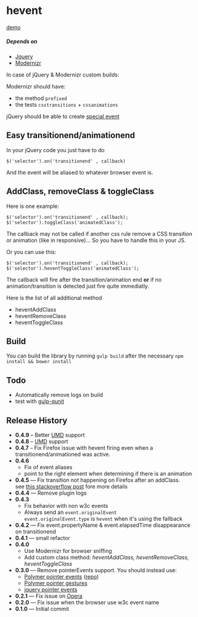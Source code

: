# hevent

[demo](http://hiswe.github.io/hevent/)

##### Depends on

- [Jquery](http://jquery.com/)
- [Modernizr](http://modernizr.com/)

In case of jQuery & Modernizr custom builds:

Modernizr should have:

- the method `prefixed` 
- the tests `csstransitions` + `cssanimations`

jQuery should be able to create [special event](http://benalman.com/news/2010/03/jquery-special-events)

## Easy transitionend/animationend

In your jQuery code you just have to do

```
$('selector').on('transitionend' , callback)
```
And the event will be aliased to whatever browser event is.

## AddClass, removeClass & toggleClass

Here is one example:

```
$('selector').on('transitionend' , callback);  
$('selector').toggleClass('animatedClass');
```

The callback may not be called if another css rule remove a CSS transition or animation (like in responsive)… So you have to handle this in your JS.

Or you can use this:

```
$('selector').on('transitionend' , callback);
$('selector').heventToggleClass('animatedClass');
```

The callback will fire after the transition/animation end
**or**
if no animation/transition is detected just fire quite immediatly.

Here is the list of all additional method

- heventAddClass
- heventRemoveClass
- heventToggleClass

## Build

You can build the library by running ```gulp build``` after the necessary ```npm install && bower install```

## Todo

- Automatically remove logs on build 
- test with [gulp-qunit](https://www.npmjs.org/package/gulp-qunit)

## Release History

- **0.4.9** – Better [UMD](https://github.com/umdjs/umd) support
- **0.4.8** – [UMD](https://github.com/umdjs/umd) support
- **0.4.7** – Fix Firefox issue with hevent firing even when a transitionend/animationed was active. 
- **0.4.6**  
  - Fix of event aliases
  - point to the right element when determining if there is an animation
- **0.4.5**  — Fix transition not happening on Firefox after an addClass.  
  see [this stackoverflow post](http://stackoverflow.com/questions/7069167/css-transition-not-firing) fore more details
- **0.4.4**  — Remove plugin logs
- **0.4.3**
  - Fix behavior with non w3c events
  - Always send an ```event.originalEvent```  
  ```event.originalEvent.type``` is ```hevent``` when it's using the fallback
- **0.4.2** — Fix event.propertyName & event.elapsedTime disappearance on transitionend
- **0.4.1** — small refactor
- **0.4.0**
  - Use Modernizr for browser sniffing
  - Add custom class method: *heventAddClass, heventRemoveClass, heventToggleClass*
- **0.3.0** — Remove pointerEvents support. You should instead use:
  - [Polymer pointer events](http://www.polymer-project.org/platform/pointer-events.html) ([repo](https://github.com/polymer/PointerEvents))
  - [Polymer pointer gestures](https://github.com/Polymer/PointerGestures)
  - [jquery pointer events](https://github.com/jquery/jquery-pointer-events)
- **0.2.1** — Fix issue on [Opera](http://ianlunn.co.uk/articles/opera-12-otransitionend-bugs-and-workarounds/)
- **0.2.0** — Fix issue when the browser use w3c event name
- **0.1.0** — Initial commit
